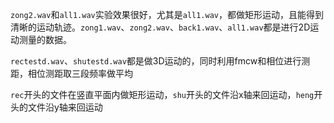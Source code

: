 `zong2.wav`和`all1.wav`实验效果很好，尤其是`all1.wav`，都做矩形运动，且能得到清晰的运动轨迹。`zong1.wav`、`zong2.wav`、`back1.wav`、`all1.wav`都是进行2D运动测量的数据。

`rectestd.wav`、`shutestd.wav`都是做3D运动的，同时利用fmcw和相位进行测距，相位测距取三段频率做平均

`rec`开头的文件在竖直平面内做矩形运动，`shu`开头的文件沿x轴来回运动，`heng`开头的文件沿y轴来回运动